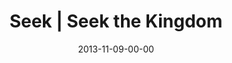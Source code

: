 ---
layout: message
category: message
series: "Kingdom Come"
title: "Seek | Seek the Kingdom"
date: 2013-11-09-00-00
message_id: 830
audio: "http://s3.amazonaws.com/crossroads-media/messages/audio/110913forweb.mp3"
audio-duration: "42:37"
description: "Brian Tome talks about seeking the Kingdom"
video: "http://s3.amazonaws.com/crossroads-media/messages/video/110913forweb.mp4"
video-duration: "42:37"
yt-embed-url: "//www.youtube.com/embed/z7TE31UGeqM"
video-image: "http://s3.amazonaws.com/crossroads-media/images/btstill110913.jpg"
program: "http://s3.amazonaws.com/crossroads-media/documents/KingdomProgram_Week5_LO.pdf"
tag: 
 - brian-tome
 - kingdom-come
 - journey
 - crossroads-church
 - program
explicit: false
---